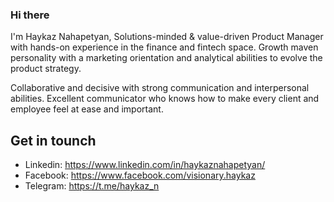 ### Hi there

I'm  Haykaz Nahapetyan, Solutions-minded & value-driven Product Manager with hands-on experience in the finance and fintech space. Growth maven personality with a marketing orientation and analytical abilities to evolve the product strategy.

Collaborative and decisive with strong communication and interpersonal abilities. Excellent communicator who knows how to make every client and employee feel at ease and important.

## Get in tounch

- Linkedin: https://www.linkedin.com/in/haykaznahapetyan/
- Facebook: https://www.facebook.com/visionary.haykaz
- Telegram: https://t.me/haykaz_n

